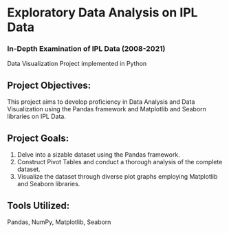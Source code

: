 # Exploratory Data Analysis on IPL Data
### In-Depth Examination of IPL Data (2008-2021)
Data Visualization Project implemented in Python

## Project Objectives:
This project aims to develop proficiency in Data Analysis and Data Visualization using the Pandas framework and Matplotlib and Seaborn libraries on IPL Data.

## Project Goals:
1. Delve into a sizable dataset using the Pandas framework.
2. Construct Pivot Tables and conduct a thorough analysis of the complete dataset.
3. Visualize the dataset through diverse plot graphs employing Matplotlib and Seaborn libraries.

## Tools Utilized:
Pandas, NumPy, Matplotlib, Seaborn
